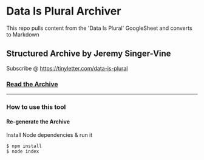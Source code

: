 # Data Is Plural Archiver

This repo pulls content from the 'Data Is Plural' GoogleSheet and converts to Markdown

## Structured Archive by Jeremy Singer-Vine

Subscribe @ https://tinyletter.com/data-is-plural 

### [Read the Archive](archive.md)

----

### How to use this tool

#### Re-generate the Archive

Install Node dependencies & run it
```
$ npm install
$ node index
```
